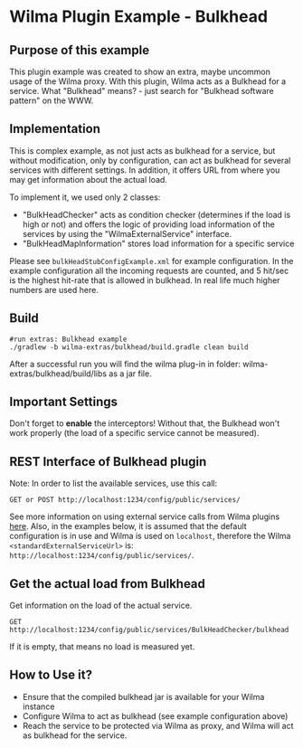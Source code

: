 Wilma Plugin Example - Bulkhead
===============================

Purpose of this example
---------------------------------------
This plugin example was created to show an extra, maybe uncommon usage of the Wilma proxy.
With this plugin, Wilma acts as a Bulkhead for a service. What "Bulkhead" means? - just search for "Bulkhead software pattern" on the WWW. 

Implementation
---------------------------------------
This is complex example, as not just acts as bulkhead for a service, but without modification, only by configuration, can act as bulkhead for several services with different settings.
In addition, it offers URL from where you may get information about the actual load.

To implement it, we used only 2 classes:
 - "BulkHeadChecker" acts as condition checker (determines if the load is high or not) and offers the logic of providing load information
of the services by using the "WilmaExternalService" interface.
 - "BulkHeadMapInformation" stores load information for a specific service
 
Please see `bulkHeadStubConfigExample.xml` for example configuration. 
In the example configuration all the incoming requests are counted, and 5 hit/sec is the highest hit-rate that is allowed in bulkhead. 
In real life much higher numbers are used here. 

Build
-----
```
#run extras: Bulkhead example
./gradlew -b wilma-extras/bulkhead/build.gradle clean build
```
After a successful run you will find the wilma plug-in in folder: wilma-extras/bulkhead/build/libs as a jar file.

Important Settings
---------------------------------------
Don't forget to **enable** the interceptors! Without that, the Bulkhead won't work properly (the load of a specific service cannot be measured).

REST Interface of Bulkhead plugin
---------------------------------
Note: In order to list the available services, use this call:
```
GET or POST http://localhost:1234/config/public/services/
```
See more information on using external service calls from Wilma plugins [here](https://github.com/epam/Wilma/wiki/Service-extensions-in-Plugins).
Also, in the examples below, it is assumed that the default configuration is in use and Wilma is used on `localhost`,
therefore the Wilma `<standardExternalServiceUrl>` is: `http://localhost:1234/config/public/services/`.

Get the actual load from Bulkhead
---------------------------------
Get information on the load of the actual service.
```
GET http://localhost:1234/config/public/services/BulkHeadChecker/bulkhead
```
If it is empty, that means no load is measured yet.

How to Use it?
-----------------------------------------
- Ensure that the compiled bulkhead jar is available for your Wilma instance
- Configure Wilma to act as bulkhead (see example configuration above)
- Reach the service to be protected via Wilma as proxy, and Wilma will act as bulkhead for the service.

